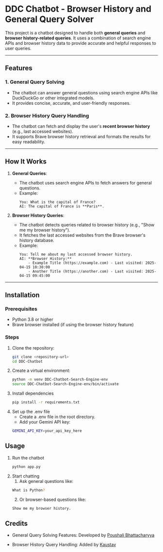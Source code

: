 # DDC Chatbot - Browser History and General Query Solver

This project is a chatbot designed to handle both **general queries** and **browser history-related queries**. It uses a combination of search engine APIs and browser history data to provide accurate and helpful responses to user queries.

---

## Features

### 1. **General Query Solving**
- The chatbot can answer general questions using search engine APIs like DuckDuckGo or other integrated models.
- It provides concise, accurate, and user-friendly responses.

### 2. **Browser History Query Handling**
- The chatbot can fetch and display the user's **recent browser history** (e.g., last accessed websites).
- It supports Brave browser history retrieval and formats the results for easy readability.

---

## How It Works

1. **General Queries**:
   - The chatbot uses search engine APIs to fetch answers for general questions.
   - Example:
     ```
     You: What is the capital of France?
     AI: The capital of France is **Paris**.
     ```

2. **Browser History Queries**:
   - The chatbot detects queries related to browser history (e.g., "Show me my browser history").
   - It fetches the last accessed websites from the Brave browser's history database.
   - Example:
     ```
     You: Tell me about my last accessed browser history.
     AI: **Browser History:**
         - Example Title (https://example.com) - Last visited: 2025-04-15 10:30:00
         - Another Title (https://another.com) - Last visited: 2025-04-15 09:45:00
     ```

---

## Installation

### Prerequisites
- Python 3.8 or higher
- Brave browser installed (if using the browser history feature)

### Steps
1. Clone the repository:
   ```bash
   git clone <repository-url>
   cd DDC-Chatbot
   ```
2. Create a virtual environment:
   ```bash
   python -m venv DDC-Chatbot-Search-Engine-env
   source DDC-Chatbot-Search-Engine-env/bin/activate
   ```
3. Install dependencies
   ```bash
   pip install -r requirements.txt
   ```
4. Set up the .env file
   - Create a .env file in the root directory.
   - Add your Gemini API key:
    ```bash
   GEMINI_API_KEY=your_api_key_here
   ```
## Usage
1. Run the chatbot
   ```bash
   python app.py

   ```
2. Start chatting
   1. Ask general questions like:
   ```bash
   What is Python?

   ```
   2. Or browser-based questions like:
   ```bash
   Show me my browser history.

   ```

## Credits
* General Query Solving Features: Developed by [Poushali Bhattacharyya](https://github.com/Poushali-02)

* Browser History Query Handling: Added by [Kaustav](https://github.com/Kaustav-coder-hub)


